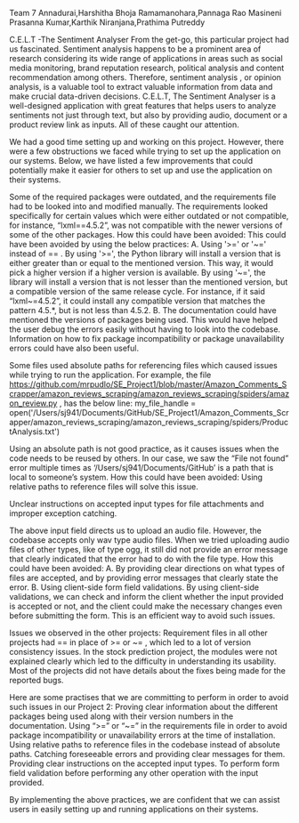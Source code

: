 Team 7
Annadurai,Harshitha
Bhoja Ramamanohara,Pannaga Rao
Masineni Prasanna Kumar,Karthik
Niranjana,Prathima Putreddy

C.E.L.T -The Sentiment Analyser
From the get-go, this particular project had us fascinated. Sentiment analysis happens to be a prominent area of research considering its wide range of applications in areas such as social media monitoring, brand reputation research, political analysis and content recommendation among others. Therefore, sentiment analysis , or opinion analysis, is a valuable tool to extract valuable information from data and make crucial data-driven decisions. C.E.L.T, The Sentiment Analyser is a well-designed application with great features that helps users to analyze sentiments not just through text, but also by providing audio, document or a product review link as inputs. All of these caught our attention.

We had a good time setting up and working on this project. However, there were a few obstructions we faced while trying to set up the application on our systems. Below, we have listed a few improvements that could potentially make it easier for others to set up and use the application on their systems.

Some of the required packages were outdated, and the requirements file had to be looked into and modified manually. 
The requirements looked specifically for certain values which were either outdated or not compatible, for instance, “lxml==4.5.2”, was not compatible with the newer versions of some of the other packages. 
How this could have been avoided:
This could have been avoided by using the below practices:
A. Using '>=' or '\~=' instead of == . By using '>=', the Python library will install a version that is either greater than or equal to the mentioned version. This way, it would pick a higher version if a higher version is available. By using '\~=', the library will install a version that is not lesser than the mentioned version, but a compatible version of the same release cycle. For instance, if it said “lxml~=4.5.2”, it could install any compatible version that matches the pattern 4.5.*, but is not less than 4.5.2.
B. The documentation could have mentioned the versions of packages being used. This would have helped the user debug the errors easily without having to look into the codebase. Information on how to fix package incompatibility or package unavailability errors could have also been useful.


Some files used absolute paths for referencing files which caused issues while trying to run the application.
For example, the file https://github.com/mrpudlo/SE_Project1/blob/master/Amazon_Comments_Scrapper/amazon_reviews_scraping/amazon_reviews_scraping/spiders/amazon_review.py , has the below line:
 my_file_handle = open('/Users/sj941/Documents/GitHub/SE_Project1/Amazon_Comments_Scrapper/amazon_reviews_scraping/amazon_reviews_scraping/spiders/ProductAnalysis.txt')

Using an absolute path is not good practice, as it causes issues when the code needs to be reused by others. 
In our case, we saw the “File not found” error multiple times as ‘/Users/sj941/Documents/GitHub’ is a path that is local to someone’s system. 
How this could have been avoided:
Using relative paths to reference files will solve this issue. 


Unclear instructions on accepted input types for file attachments and improper exception catching.

The above input field directs us to upload an audio file. However, the codebase accepts only wav type audio files. When we tried uploading audio files of other types, like of type ogg, it still did not provide an error message that clearly indicated that the error had to do with the file type.
How this could have been avoided:
A. By providing clear directions on what types of files are accepted, and by providing error messages that clearly state the error. 
B. Using client-side form field validations. By using client-side validations, we can check and inform the client whether the input provided is accepted or not, and the client could make the necessary changes even before submitting the form. This is an efficient way to avoid such issues. 


Issues we observed in the other projects:
Requirement files in all other projects had == in place of >= or ~= , which led to a lot of version consistency issues.
In the stock prediction project, the modules were not explained clearly which led to the difficulty in understanding its usability.
Most of the projects did not have details about the fixes being made for the reported bugs.


Here are some practises that we are committing to perform in order to avoid such issues in our Project 2:
Proving clear information about the different packages being used along with their version numbers in the documentation.
Using “>=” or “~=” in the requirements file in order to avoid package incompatibility or unavailability errors at the time of installation.
Using relative paths to reference files in the codebase instead of absolute paths. 
Catching foreseeable errors and providing clear messages for them.
Providing clear instructions on the accepted input types.
To perform form field validation before performing any other operation with the input provided.

By implementing the above practices, we are confident that we can assist users in easily setting up and running applications on their systems.
